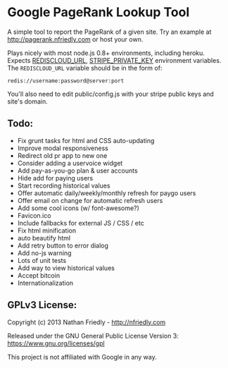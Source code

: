Google PageRank Lookup Tool
===========================

A simple tool to report the PageRank of a given site. Try an example at 
http://pagerank.nfriedly.com or host your own. 

Plays nicely with most node.js 0.8+ environments, including heroku. Expects 
[REDISCLOUD_URL][rediscloud],  [STRIPE_PRIVATE_KEY][stripe] environment variables. The 
`REDISCLOUD_URL` variable should be in the form of:

    redis://username:password@server:port
    
[stripe]: https://manage.stripe.com/account/apikeys
[rediscloud]: http://redis-cloud.com/

You'll also need to edit public/config.js with your stripe public keys and site's domain.

Todo:
-----

* Fix grunt tasks for html and CSS auto-updating
* Improve modal responsiveness
* Redirect old pr app to new one
* Consider adding a uservoice widget
* Add pay-as-you-go plan & user accounts
* Hide add for paying users
* Start recording historical values
* Offer automatic daily/weekly/monthly refresh for paygo users
* Offer email on change for automatic refresh users
* Add some cool icons (w/ font-awesome?)
* Favicon.ico
* Include fallbacks for external JS / CSS / etc
* Fix html minification
* auto beautify html
* Add retry button to error dialog
* Add no-js warning
* Lots of unit tests
* Add way to view historical values
* Accept bitcoin
* Internationalization


GPLv3 License:
--------------

Copyright (c) 2013 Nathan Friedly - http://nfriedly.com

Released under the GNU General Public License Version 3:  https://www.gnu.org/licenses/gpl

This project is not affiliated with Google in any way.
